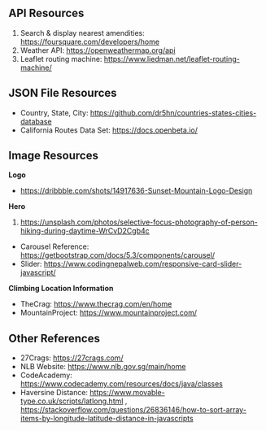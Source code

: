 ## API Resources
1. Search & display nearest amendities: https://foursquare.com/developers/home
2. Weather API: https://openweathermap.org/api
3. Leaflet routing machine: https://www.liedman.net/leaflet-routing-machine/

## JSON File Resources
* Country, State, City: https://github.com/dr5hn/countries-states-cities-database
* California Routes Data Set: https://docs.openbeta.io/



## Image Resources
**Logo**
* https://dribbble.com/shots/14917636-Sunset-Mountain-Logo-Design


**Hero**
1. https://unsplash.com/photos/selective-focus-photography-of-person-hiking-during-daytime-WrCvD2Cgb4c

* Carousel Reference: https://getbootstrap.com/docs/5.3/components/carousel/
* Slider: https://www.codingnepalweb.com/responsive-card-slider-javascript/

**Climbing Location Information**
* TheCrag: https://www.thecrag.com/en/home
* MountainProject: https://www.mountainproject.com/


## Other References 
* 27Crags: https://27crags.com/
* NLB Website: https://www.nlb.gov.sg/main/home
* CodeAcademy: https://www.codecademy.com/resources/docs/java/classes
* Haversine Distance: https://www.movable-type.co.uk/scripts/latlong.html , https://stackoverflow.com/questions/26836146/how-to-sort-array-items-by-longitude-latitude-distance-in-javascripts 